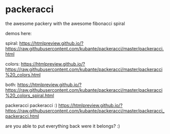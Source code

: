 # packeracci
the awesome packery with the awesome fibonacci spiral

demos here: 

spiral:
https://htmlpreview.github.io/?https://raw.githubusercontent.com/kubante/packeracci/master/packeracci.html

colors:
https://htmlpreview.github.io/?https://raw.githubusercontent.com/kubante/packeracci/master/packeracci%20_colors.html

both:
https://htmlpreview.github.io/?https://raw.githubusercontent.com/kubante/packeracci/master/packeracci%20_colors_spiral.html

packeracci packeracci :) 
https://htmlpreview.github.io/?https://raw.githubusercontent.com/kubante/packeracci/master/packeracci_packeracci.html


are you able to put everything back were it belongs? :) 
